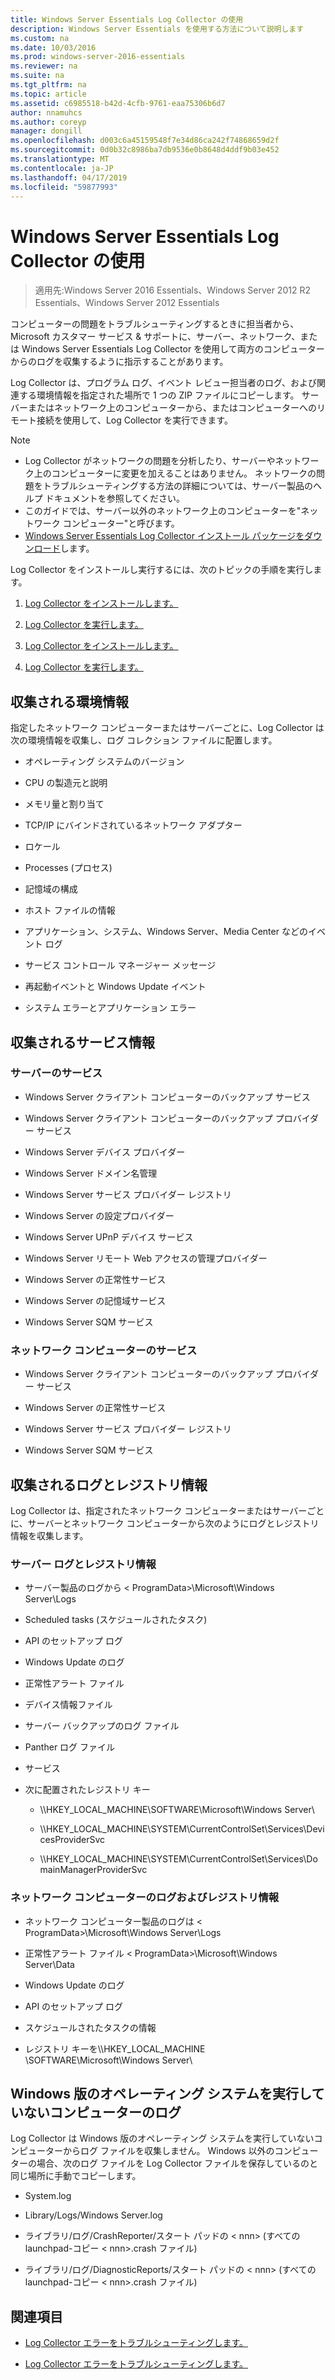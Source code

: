 ```yaml
---
title: Windows Server Essentials Log Collector の使用
description: Windows Server Essentials を使用する方法について説明します
ms.custom: na
ms.date: 10/03/2016
ms.prod: windows-server-2016-essentials
ms.reviewer: na
ms.suite: na
ms.tgt_pltfrm: na
ms.topic: article
ms.assetid: c6985518-b42d-4cfb-9761-eaa75306b6d7
author: nnamuhcs
ms.author: coreyp
manager: dongill
ms.openlocfilehash: d003c6a45159548f7e34d86ca242f74868659d2f
ms.sourcegitcommit: 0d0b32c8986ba7db9536e0b8648d4ddf9b03e452
ms.translationtype: MT
ms.contentlocale: ja-JP
ms.lasthandoff: 04/17/2019
ms.locfileid: "59877993"
---
```

# <a name="use-the-windows-server-essentials-log-collector"></a>Windows Server Essentials Log Collector の使用

>適用先:Windows Server 2016 Essentials、Windows Server 2012 R2 Essentials、Windows Server 2012 Essentials

コンピューターの問題をトラブルシューティングするときに担当者から、Microsoft カスタマー サービス & サポートに、サーバー、ネットワーク、または Windows Server Essentials Log Collector を使用して両方のコンピューターからのログを収集するように指示することがあります。  
  
 Log Collector は、プログラム ログ、イベント レビュー担当者のログ、および関連する環境情報を指定された場所で 1 つの ZIP ファイルにコピーします。 サーバーまたはネットワーク上のコンピューターから、またはコンピューターへのリモート接続を使用して、Log Collector を実行できます。  
  
> [!NOTE]
>  -   Log Collector がネットワークの問題を分析したり、サーバーやネットワーク上のコンピューターに変更を加えることはありません。 ネットワークの問題をトラブルシューティングする方法の詳細については、サーバー製品のヘルプ ドキュメントを参照してください。  
> -   このガイドでは、サーバー以外のネットワーク上のコンピューターを"ネットワーク コンピューター"と呼びます。  
> -   [Windows Server Essentials Log Collector インストール パッケージをダウンロード](https://go.microsoft.com/fwlink/?LinkID=266341)します。  
  
 Log Collector をインストールし実行するには、次のトピックの手順を実行します。  
  

1.  [Log Collector をインストールします。](Install-the-Windows-Server-Essentials-Log-Collector.md)  
  
2.  [Log Collector を実行します。](Run-the-Windows-Server-Essentials-Log-Collector.md)  

1.  [Log Collector をインストールします。](../support/Install-the-Windows-Server-Essentials-Log-Collector.md)  
  
2.  [Log Collector を実行します。](../support/Run-the-Windows-Server-Essentials-Log-Collector.md)  

  
## <a name="environment-information-collected"></a>収集される環境情報  
 指定したネットワーク コンピューターまたはサーバーごとに、Log Collector は次の環境情報を収集し、ログ コレクション ファイルに配置します。  
  
-   オペレーティング システムのバージョン  
  
-   CPU の製造元と説明  
  
-   メモリ量と割り当て  
  
-   TCP/IP にバインドされているネットワーク アダプター  
  
-   ロケール  
  
-   Processes (プロセス)  
  
-   記憶域の構成  
  
-   ホスト ファイルの情報  
  
-   アプリケーション、システム、Windows Server、Media Center などのイベント ログ  
  
-   サービス コントロール マネージャー メッセージ  
  
-   再起動イベントと Windows Update イベント  
  
-   システム エラーとアプリケーション エラー  
  
## <a name="services-information-collected"></a>収集されるサービス情報  
  
### <a name="server-services"></a>サーバーのサービス  
  
-   Windows Server クライアント コンピューターのバックアップ サービス  
  
-   Windows Server クライアント コンピューターのバックアップ プロバイダー サービス  
  
-   Windows Server デバイス プロバイダー  
  
-   Windows Server ドメイン名管理  
  
-   Windows Server サービス プロバイダー レジストリ  
  
-   Windows Server の設定プロバイダー  
  
-   Windows Server UPnP デバイス サービス  
  
-   Windows Server リモート Web アクセスの管理プロバイダー  
  
-   Windows Server の正常性サービス  
  
-   Windows Server の記憶域サービス  
  
-   Windows Server SQM サービス  
  
### <a name="network-computer-services"></a>ネットワーク コンピューターのサービス  
  
-   Windows Server クライアント コンピューターのバックアップ プロバイダー サービス  
  
-   Windows Server の正常性サービス  
  
-   Windows Server サービス プロバイダー レジストリ  
  
-   Windows Server SQM サービス  
  
## <a name="logs-and-registry-information-collected"></a>収集されるログとレジストリ情報  
 Log Collector は、指定されたネットワーク コンピューターまたはサーバーごとに、サーバーとネットワーク コンピューターから次のようにログとレジストリ情報を収集します。  
  
### <a name="server-logs-and-registry-information"></a>サーバー ログとレジストリ情報  
  
-   サーバー製品のログから < ProgramData\>\Microsoft\Windows Server\Logs  
  
-   Scheduled tasks (スケジュールされたタスク)  
  
-   API のセットアップ ログ  
  
-   Windows Update のログ  
  
-   正常性アラート ファイル  
  
-   デバイス情報ファイル  
  
-   サーバー バックアップのログ ファイル  
  
-   Panther ログ ファイル  
  
-   サービス  
  
-   次に配置されたレジストリ キー  
  
    -   \\\HKEY_LOCAL_MACHINE\SOFTWARE\Microsoft\Windows Server\  
  
    -   \\\HKEY_LOCAL_MACHINE\SYSTEM\CurrentControlSet\Services\DevicesProviderSvc  
  
    -   \\\HKEY_LOCAL_MACHINE\SYSTEM\CurrentControlSet\Services\DomainManagerProviderSvc  
  
### <a name="network-computer-logs-and-registry-information"></a>ネットワーク コンピューターのログおよびレジストリ情報  
  
-   ネットワーク コンピューター製品のログは < ProgramData\>\Microsoft\Windows Server\Logs  
  
-   正常性アラート ファイル < ProgramData\>\Microsoft\Windows Server\Data  
  
-   Windows Update のログ  
  
-   API のセットアップ ログ  
  
-   スケジュールされたタスクの情報  
  
-   レジストリ キーを\\\HKEY_LOCAL_MACHINE \SOFTWARE\Microsoft\Windows Server\  
  
## <a name="logs-for-computers-that-do-not-run-a-version-of-the-windows-operating-system"></a>Windows 版のオペレーティング システムを実行していないコンピューターのログ  
 Log Collector は Windows 版のオペレーティング システムを実行していないコンピューターからログ ファイルを収集しません。 Windows 以外のコンピューターの場合、次のログ ファイルを Log Collector ファイルを保存しているのと同じ場所に手動でコピーします。  
  
-   System.log  
  
-   Library/Logs/Windows Server.log  
  
-   ライブラリ/ログ/CrashReporter/スタート パッドの < nnn\> (すべての launchpad-コピー < nnn\>.crash ファイル)  
  
-   ライブラリ/ログ/DiagnosticReports/スタート パッドの < nnn\> (すべての launchpad-コピー < nnn\>.crash ファイル)  
  
## <a name="see-also"></a>関連項目  
  

-   [Log Collector エラーをトラブルシューティングします。](Troubleshoot-Windows-Server-Essentials-Log-Collector-Errors.md)

-   [Log Collector エラーをトラブルシューティングします。](../support/Troubleshoot-Windows-Server-Essentials-Log-Collector-Errors.md)

